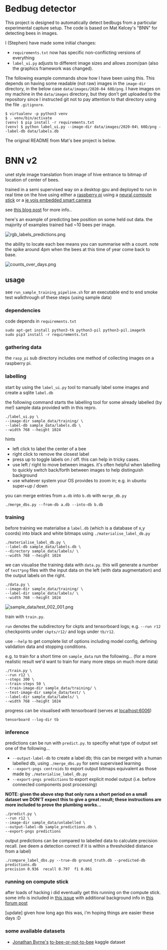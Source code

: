 # Bedbug detector

This project is designed to automatically detect bedbugs from a particular
experimental capture setup. The code is based on Mat Kelcey's "BNN" for
detecting bees in images.

I (Stephen) have made some initial changes:

- `requirements.txt` now has specific non-conflicting versions of everything
- `label_ui.py` adjusts to different image sizes and allows zoom/pan
(also the graphics framework was changed).

The following example commands show how I have been using this. This depends on
having some readable (not raw) images in the `image-dir` directory, in the below case
`data/images/2020-04 60D/png`. I have images on my machine in the `data/images`
directory, but they don't get uploaded to the repository since I instructed
git not to pay attention to that directory using the file `.gitignore`.

```
$ virtualenv -p python3 venv
$ . venv/bin/activate
(venv) $ pip install -r requirements.txt
(venv) $ python label_ui.py --image-dir data/images/2020-04\ 60D/png --label-db data/labels.db
```

The original README from Mat's bee project is below.

# BNN v2

unet style image translation from image of hive entrance to bitmap of location of center of bees.

trained in a semi supervised way on a desktop gpu and deployed to run in real time on the hive using
either a [raspberry pi](https://www.raspberrypi.org/) using a [neural compute stick](https://developer.movidius.com/)
or a [je vois embedded smart camera](http://jevois.org/)

see [this blog post](http://matpalm.com/blog/counting_bees/) for more info..

here's an example of predicting bee position on some held out data. the majority of examples trained had ~10 bees per image.

![rgb_labels_predictions.png](rgb_labels_predictions.png)

the ability to locate each bee means you can summarise with a count. note the spike around 4pm when the bees at this time of year come back to base.

![counts_over_days.png](counts_over_days.png)

## usage

see `run_sample_training_pipeline.sh` for an executable end to end smoke test walkthrough of these steps (using sample data)

### dependencies

code depends in `requirements.txt`

```
sudo apt-get install python3-tk python3-pil python3-pil.imagetk
sudo pip3 install -r requirements.txt
```

### gathering data

the `rasp_pi` sub directory includes one method of collecting images on a raspberry pi.

### labelling

start by using the `label_ui.py` tool to manually label some images and create a sqlite `label.db`

the following command starts the labelling tool for some already labelled (by me!) sample data provided with in this repro.

```
./label_ui.py \
--image-dir sample_data/training/ \
--label-db sample_data/labels.db \
--width 768 --height 1024
```

hints

* left click to label the center of a bee
* right click to remove the closest label
* press up to toggle labels on / off. this can help in tricky cases.
* use left / right to move between images. it's often helpful when labelling to quickly switch back/forth between images to help distinguish background
* use whatever system your OS provides to zoom in; e.g. in ubuntu super+up / down

you can merge entries from `a.db` into `b.db` with `merge_db.py`

```
./merge_dbs.py --from-db a.db --into-db b.db
```

### training

before training we materialise a `label.db` (which is a database of x,y coords)
into black and white bitmaps using `./materialise_label_db.py`

```
./materialise_label_db.py \
--label-db sample_data/labels.db \
--directory sample_data/labels/ \
--width 768 --height 1024
```

we can visualise the training data with `data.py`. this will generate a number of `test*png` files with
the input data on the left (with data augmentation) and the output labels on the right.

```
./data.py \
--image-dir sample_data/training/ \
--label-dir sample_data/labels/ \
--width 768 --height 1024
```

![sample_data/test_002_001.png](sample_data/test_002_001.png)

train with `train.py`.

`run` denotes the subdirectory for ckpts and tensorboard logs; e.g. `--run r12` checkpoints
under `ckpts/r12/` and logs under `tb/r12`.

use `--help` to get complete list of options including model config, defining validation data and stopping conditions.

e.g. to train for a short time on `sample_data` run the following... (for a more realistic result we'd want
to train for many more steps on much more data)

```
./train.py \
--run r12 \
--steps 300 \
--train-steps 50 \
--train-image-dir sample_data/training/ \
--test-image-dir sample_data/test/ \
--label-dir sample_data/labels/ \
--width 768 --height 1024
```

progress can be visualised with tensorboard (serves at <a href="http://localhost:6006">localhost:6006</a>)

```
tensorboard --log-dir tb
```

### inference

predictions can be run with `predict.py`.
to specifiy what type of output set one of the following...

* `--output-label-db` to create a label db; this can be merged with a human labelled db, using `./merge_dbs.py` for semi supervised learning
* `--export-pngs centroids` to export output bitmaps equivalent as those made by `./materialise_label_db.py`
* `--export-pngs predictions` to export explicit model output (i.e. before connected components post processing)

<b>NOTE: given the above step that only runs a short period on a small dataset we DON'T expect this to give
a great result; these instructions are more included to prove the plumbing works...</b>

```
./predict.py \
--run r12 \
--image-dir sample_data/unlabelled \
--output-label-db sample_predictions.db \
--export-pngs predictions
```

output predictions can be compared to labelled data to calculate precision recall.
(we deem a detection correct if it is within a thresholded distance from a label)

```
./compare_label_dbs.py --true-db ground_truth.db --predicted-db predictions.db
precision 0.936  recall 0.797  f1 0.861
```

### running on compute stick

after loads of hacking i did eventually get this running on the compute stick.
some info is included in [this issue](https://github.com/matpalm/bnn/issues/8)
with additional background info in [this forum post](https://ncsforum.movidius.com/discussion/692/incorrect-inference-results-from-a-minimal-tensorflow-model#latest)

[update] given how long ago this was, i'm hoping things are easier these days :D

### some available datasets

* [Jonathan Byrne's](https://github.com/squeakus) [to-bee-or-not-to-bee](https://www.kaggle.com/jonathanbyrne/to-bee-or-not-to-bee) kaggle dataset
